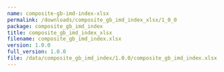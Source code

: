 ```yaml
---
name: composite-gb-imd-index-xlsx
permalink: /downloads/composite_gb_imd_index_xlsx/1_0_0
package: composite_gb_imd_index
title: composite_gb_imd_index_xlsx
filename: composite_gb_imd_index.xlsx
version: 1.0.0
full_version: 1.0.0
file: /data/composite_gb_imd_index/1.0.0/composite_gb_imd_index.xlsx
---
```

